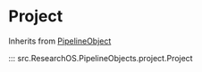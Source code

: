 # Project

Inherits from [PipelineObject](pipeline_object.md)

::: src.ResearchOS.PipelineObjects.project.Project